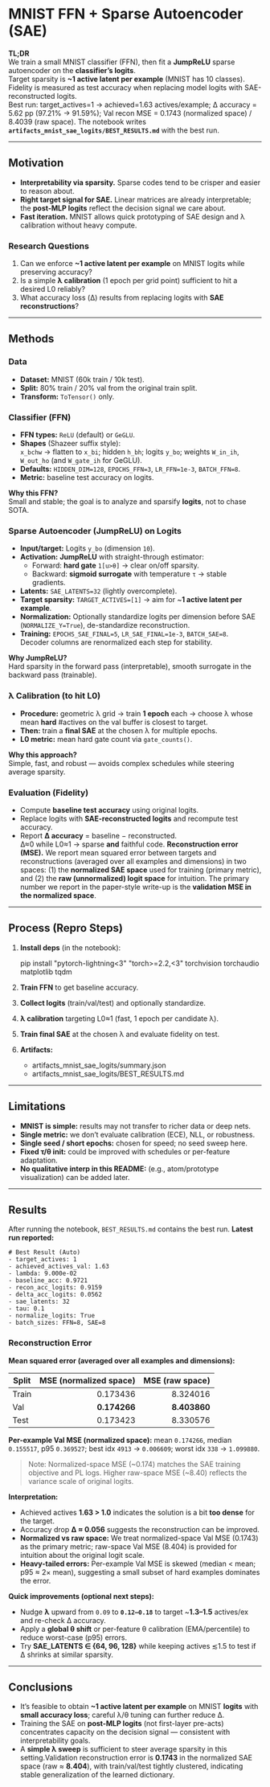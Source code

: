
# MNIST FFN + Sparse Autoencoder (SAE)

**TL;DR**  
We train a small MNIST classifier (FFN), then fit a **JumpReLU** sparse autoencoder on the **classifier’s logits**.  
Target sparsity is **~1 active latent per example** (MNIST has 10 classes).  
Fidelity is measured as test accuracy when replacing model logits with SAE-reconstructed logits.  
Best run: target_actives=1 → achieved=1.63 actives/example; Δ accuracy = 5.62 pp (97.21% → 91.59%); Val recon MSE = 0.1743 (normalized space) / 8.4039 (raw space).
The notebook writes **`artifacts_mnist_sae_logits/BEST_RESULTS.md`** with the best run.

---

## Motivation

- **Interpretability via sparsity.** Sparse codes tend to be crisper and easier to reason about.
- **Right target signal for SAE.** Linear matrices are already interpretable; the **post-MLP logits** reflect the decision signal we care about.
- **Fast iteration.** MNIST allows quick prototyping of SAE design and λ calibration without heavy compute.

### Research Questions

1. Can we enforce **~1 active latent per example** on MNIST logits while preserving accuracy?
2. Is a simple **λ calibration** (1 epoch per grid point) sufficient to hit a desired L0 reliably?
3. What accuracy loss (Δ) results from replacing logits with **SAE reconstructions**?

---

## Methods

### Data
- **Dataset:** MNIST (60k train / 10k test).
- **Split:** 80% train / 20% val from the original train split.
- **Transform:** `ToTensor()` only.

### Classifier (FFN)
- **FFN types:** `ReLU` (default) or `GeGLU`.
- **Shapes** (Shazeer suffix style):  
  `x_bchw` → flatten to `x_bi`; hidden `h_bh`; logits `y_bo`; weights `W_in_ih`, `W_out_ho` (and `W_gate_ih` for GeGLU).  
- **Defaults:** `HIDDEN_DIM=128`, `EPOCHS_FFN=3`, `LR_FFN=1e-3`, `BATCH_FFN=8`.
- **Metric:** baseline test accuracy on logits.

**Why this FFN?**  
Small and stable; the goal is to analyze and sparsify **logits**, not to chase SOTA.

### Sparse Autoencoder (JumpReLU) on Logits
- **Input/target:** Logits `y_bo` (dimension `10`).
- **Activation:** **JumpReLU** with straight-through estimator:
  - Forward: **hard gate** `1[u>θ]` → clear on/off sparsity.
  - Backward: **sigmoid surrogate** with temperature `τ` → stable gradients.
- **Latents:** `SAE_LATENTS=32` (lightly overcomplete).
- **Target sparsity:** `TARGET_ACTIVES=[1]` → aim for ~**1 active latent per example**.
- **Normalization:** Optionally standardize logits per dimension before SAE (`NORMALIZE_Y=True`), de-standardize reconstruction.
- **Training:** `EPOCHS_SAE_FINAL=5`, `LR_SAE_FINAL=1e-3`, `BATCH_SAE=8`.  
  Decoder columns are renormalized each step for stability.

**Why JumpReLU?**  
Hard sparsity in the forward pass (interpretable), smooth surrogate in the backward pass (trainable).

### λ Calibration (to hit L0)
- **Procedure:** geometric λ grid → train **1 epoch** each → choose λ whose mean **hard** #actives on the val buffer is closest to target.  
- **Then:** train a **final SAE** at the chosen λ for multiple epochs.
- **L0 metric:** mean hard gate count via `gate_counts()`.

**Why this approach?**  
Simple, fast, and robust — avoids complex schedules while steering average sparsity.

### Evaluation (Fidelity)
- Compute **baseline test accuracy** using original logits.
- Replace logits with **SAE-reconstructed logits** and recompute test accuracy.
- Report **Δ accuracy** = baseline − reconstructed.  
  Δ≈0 while L0≈1 → sparse **and** faithful code.
**Reconstruction error (MSE).** We report mean squared error between targets and reconstructions (averaged over all examples and dimensions) in two spaces: (1) the **normalized SAE space** used for training (primary metric), and (2) the **raw (unnormalized) logit space** for intuition. The primary number we report in the paper-style write-up is the **validation MSE in the normalized space**.

---

## Process (Repro Steps)

1. **Install deps** (in the notebook):
   
   pip install "pytorch-lightning<3" "torch>=2.2,<3" torchvision torchaudio matplotlib tqdm


2. **Train FFN** to get baseline accuracy.
3. **Collect logits** (train/val/test) and optionally standardize.
4. **λ calibration** targeting L0≈1 (fast, 1 epoch per candidate λ).
5. **Train final SAE** at the chosen λ and evaluate fidelity on test.
6. **Artifacts:**

   * artifacts_mnist_sae_logits/summary.json
   * artifacts_mnist_sae_logits/BEST_RESULTS.md

  

---

## Limitations

* **MNIST is simple:** results may not transfer to richer data or deep nets.
* **Single metric:** we don’t evaluate calibration (ECE), NLL, or robustness.
* **Single seed / short epochs:** chosen for speed; no seed sweep here.
* **Fixed τ/θ init:** could be improved with schedules or per-feature adaptation.
* **No qualitative interp in this README:** (e.g., atom/prototype visualization) can be added later.

---

## Results

After running the notebook, `BEST_RESULTS.md` contains the best run.
**Latest run reported:**

```
# Best Result (Auto)
- target_actives: 1
- achieved_actives_val: 1.63
- lambda: 9.000e-02
- baseline_acc: 0.9721
- recon_acc_logits: 0.9159
- delta_acc_logits: 0.0562
- sae_latents: 32
- tau: 0.1
- normalize_logits: True
- batch_sizes: FFN=8, SAE=8
```
### Reconstruction Error

**Mean squared error (averaged over all examples and dimensions):**

| Split | MSE (normalized space) | MSE (raw space) |
|---|---:|---:|
| Train | 0.173436 | 8.324016 |
| Val   | **0.174266** | **8.403860** |
| Test  | 0.173423 | 8.330576 |

**Per-example Val MSE (normalized space):** mean `0.174266`, median `0.155517`, p95 `0.369527`; best idx `4913` → `0.006609`; worst idx `338` → `1.099880`.

> Note: Normalized-space MSE (~0.174) matches the SAE training objective and PL logs. Higher raw-space MSE (~8.40) reflects the variance scale of original logits.

**Interpretation:**

* Achieved actives **1.63 > 1.0** indicates the solution is a bit **too dense** for the target.
* Accuracy drop **Δ ≈ 0.056** suggests the reconstruction can be improved.
* **Normalized vs raw space:** We treat normalized-space Val MSE (0.1743) as the primary metric; raw-space Val MSE (8.404) is provided for intuition about the original logit scale.
* **Heavy-tailed errors:** Per-example Val MSE is skewed (median < mean; p95 ≈ 2× mean), suggesting a small subset of hard examples dominates the error.


**Quick improvements (optional next steps):**

* Nudge **λ** upward from `0.09` to **`0.12–0.18`** to target ~**1.3–1.5** actives/ex and re-check Δ accuracy.
* Apply a **global θ shift** or per-feature θ calibration (EMA/percentile) to reduce worst-case (p95) errors.
* Try **SAE_LATENTS ∈ {64, 96, 128}** while keeping actives ≲1.5 to test if Δ shrinks at similar sparsity.


---

## Conclusions

* It’s feasible to obtain **\~1 active latent per example** on MNIST **logits** with **small accuracy loss**; careful λ/θ tuning can further reduce Δ.
* Training the SAE on **post-MLP logits** (not first-layer pre-acts) concentrates capacity on the decision signal — consistent with interpretability goals.
* A **simple λ sweep** is sufficient to steer average sparsity in this setting.Validation reconstruction error is **0.1743** in the normalized SAE space (raw ≈ **8.404**), with train/val/test tightly clustered, indicating stable generalization of the learned dictionary.





